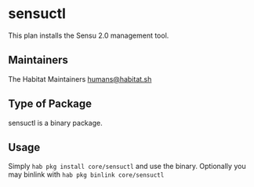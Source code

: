 # sensuctl
 This plan installs the Sensu 2.0 management tool.

 ## Maintainers
 The Habitat Maintainers humans@habitat.sh

 ## Type of Package
 sensuctl is a binary package.

 ## Usage
 Simply `hab pkg install core/sensuctl` and use the binary. Optionally you may binlink with `hab pkg binlink core/sensuctl`
 